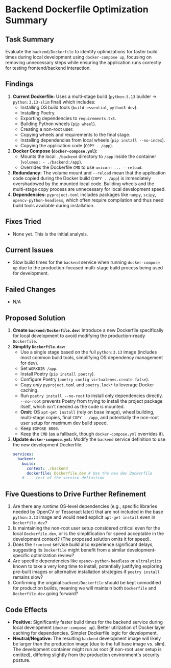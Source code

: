 # Backend Dockerfile Optimization Summary

## Task Summary

Evaluate the `backend/Dockerfile` to identify optimizations for faster build times during local development using `docker-compose up`, focusing on removing unnecessary steps while ensuring the application runs correctly for testing frontend/backend interaction.

## Findings

1.  **Current Dockerfile:** Uses a multi-stage build (`python:3.13` builder -> `python:3.13-slim` final) which includes:
    *   Installing OS build tools (`build-essential`, `python3-dev`).
    *   Installing Poetry.
    *   Exporting dependencies to `requirements.txt`.
    *   Building Python wheels (`pip wheel`).
    *   Creating a non-root user.
    *   Copying wheels and requirements to the final stage.
    *   Installing dependencies from local wheels (`pip install --no-index`).
    *   Copying the application code (`COPY . /app`).
2.  **Docker Compose (`docker-compose.yml`):**
    *   Mounts the local `./backend` directory to `/app` inside the container (`volumes: - ./backend:/app`).
    *   Overrides the Dockerfile `CMD` to use `uvicorn ... --reload`.
3.  **Redundancy:** The volume mount and `--reload` mean that the application code copied during the Docker build (`COPY . /app`) is immediately overshadowed by the mounted local code. Building wheels and the multi-stage copy process are unnecessary for local development speed.
4.  **Dependencies:** `pyproject.toml` includes packages like `numpy`, `scipy`, `opencv-python-headless`, which often require compilation and thus need build tools available during installation.

## Fixes Tried

*   None yet. This is the initial analysis.

## Current Issues

*   Slow build times for the `backend` service when running `docker-compose up` due to the production-focused multi-stage build process being used for development.

## Failed Changes

*   N/A

## Proposed Solution

1.  **Create `backend/Dockerfile.dev`:** Introduce a new Dockerfile specifically for local development to avoid modifying the production-ready `Dockerfile`.
2.  **Simplify `Dockerfile.dev`:**
    *   Use a single stage based on the full `python:3.13` image (includes most common build tools, simplifying OS dependency management for dev).
    *   Set `WORKDIR /app`.
    *   Install Poetry (`pip install poetry`).
    *   Configure Poetry (`poetry config virtualenvs.create false`).
    *   Copy *only* `pyproject.toml` and `poetry.lock*` to leverage Docker caching.
    *   Run `poetry install --no-root` to install only dependencies directly. `--no-root` prevents Poetry from trying to install the project package itself, which isn't needed as the code is mounted.
    *   **Omit:** OS `apt-get install` (rely on base image), wheel building, multi-stage copies, final `COPY . /app`, and potentially the non-root user setup for maximum dev build speed.
    *   Keep `EXPOSE 8000`.
    *   Keep the `CMD` (as a fallback, though `docker-compose.yml` overrides it).
3.  **Update `docker-compose.yml`:** Modify the `backend` service definition to use the new development Dockerfile:
    ```yaml
    services:
      backend:
        build:
          context: ./backend
          dockerfile: Dockerfile.dev # Use the new dev Dockerfile
        # ... rest of the service definition
    ```

## Five Questions to Drive Further Refinement

1.  Are there any *runtime* OS-level dependencies (e.g., specific libraries needed by OpenCV or Tesseract later) that are not included in the base `python:3.13` image and would need explicit `apt-get install` even in `Dockerfile.dev`?
2.  Is maintaining the non-root user setup considered critical even for the local `Dockerfile.dev`, or is the simplification for speed acceptable in the development context? (The proposed solution omits it for speed).
3.  Does the `frontend` service build also experience significant delays, suggesting its `Dockerfile` might benefit from a similar development-specific optimization review?
4.  Are specific dependencies like `opencv-python-headless` or `ultralytics` known to take a very long time to install, potentially justifying exploring pre-built images or alternative installation strategies if `poetry install` remains slow?
5.  Confirming the original `backend/Dockerfile` should be kept unmodified for production builds, meaning we will maintain both `Dockerfile` and `Dockerfile.dev` going forward?

## Code Effects

*   **Positive:** Significantly faster build times for the backend service during local development (`docker-compose up`). Better utilization of Docker layer caching for dependencies. Simpler Dockerfile logic for development.
*   **Neutral/Negative:** The resulting `backend` development image will likely be larger than the production image (due to the full base image vs. slim). The development container might run as root (if non-root user setup is omitted), differing slightly from the production environment's security posture.